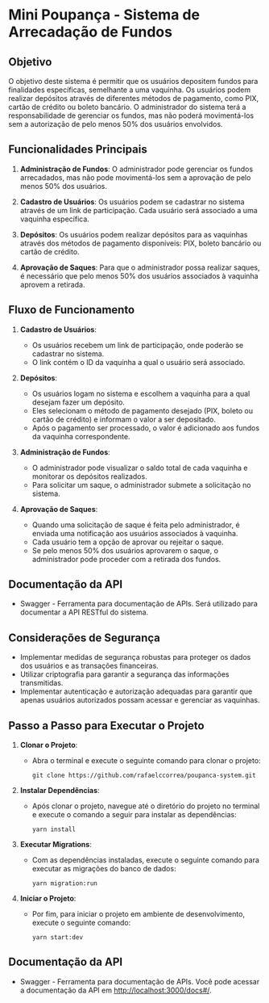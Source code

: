 # Mini Poupança - Sistema de Arrecadação de Fundos

## Objetivo
O objetivo deste sistema é permitir que os usuários depositem fundos para finalidades específicas, semelhante a uma vaquinha. Os usuários podem realizar depósitos através de diferentes métodos de pagamento, como PIX, cartão de crédito ou boleto bancário. O administrador do sistema terá a responsabilidade de gerenciar os fundos, mas não poderá movimentá-los sem a autorização de pelo menos 50% dos usuários envolvidos.

## Funcionalidades Principais
1. **Administração de Fundos**: O administrador pode gerenciar os fundos arrecadados, mas não pode movimentá-los sem a aprovação de pelo menos 50% dos usuários.

2. **Cadastro de Usuários**: Os usuários podem se cadastrar no sistema através de um link de participação. Cada usuário será associado a uma vaquinha específica.

3. **Depósitos**: Os usuários podem realizar depósitos para as vaquinhas através dos métodos de pagamento disponíveis: PIX, boleto bancário ou cartão de crédito.

4. **Aprovação de Saques**: Para que o administrador possa realizar saques, é necessário que pelo menos 50% dos usuários associados à vaquinha aprovem a retirada.

## Fluxo de Funcionamento
1. **Cadastro de Usuários**:
   - Os usuários recebem um link de participação, onde poderão se cadastrar no sistema.
   - O link contém o ID da vaquinha a qual o usuário será associado.

2. **Depósitos**:
   - Os usuários logam no sistema e escolhem a vaquinha para a qual desejam fazer um depósito.
   - Eles selecionam o método de pagamento desejado (PIX, boleto ou cartão de crédito) e informam o valor a ser depositado.
   - Após o pagamento ser processado, o valor é adicionado aos fundos da vaquinha correspondente.

3. **Administração de Fundos**:
   - O administrador pode visualizar o saldo total de cada vaquinha e monitorar os depósitos realizados.
   - Para solicitar um saque, o administrador submete a solicitação no sistema.

4. **Aprovação de Saques**:
   - Quando uma solicitação de saque é feita pelo administrador, é enviada uma notificação aos usuários associados à vaquinha.
   - Cada usuário tem a opção de aprovar ou rejeitar o saque.
   - Se pelo menos 50% dos usuários aprovarem o saque, o administrador pode proceder com a retirada dos fundos.

## Documentação da API
- Swagger - Ferramenta para documentação de APIs. Será utilizado para documentar a API RESTful do sistema.

## Considerações de Segurança
- Implementar medidas de segurança robustas para proteger os dados dos usuários e as transações financeiras.
- Utilizar criptografia para garantir a segurança das informações transmitidas.
- Implementar autenticação e autorização adequadas para garantir que apenas usuários autorizados possam acessar e gerenciar as vaquinhas.

## Passo a Passo para Executar o Projeto

1. **Clonar o Projeto**: 
   - Abra o terminal e execute o seguinte comando para clonar o projeto:
     ```
     git clone https://github.com/rafaelccorrea/poupanca-system.git
     ```

2. **Instalar Dependências**:
   - Após clonar o projeto, navegue até o diretório do projeto no terminal e execute o comando a seguir para instalar as dependências:
     ```
     yarn install
     ```

3. **Executar Migrations**:
   - Com as dependências instaladas, execute o seguinte comando para executar as migrações do banco de dados:
     ```
     yarn migration:run
     ```

4. **Iniciar o Projeto**:
   - Por fim, para iniciar o projeto em ambiente de desenvolvimento, execute o seguinte comando:
     ```
     yarn start:dev
     ```

## Documentação da API
- Swagger - Ferramenta para documentação de APIs. Você pode acessar a documentação da API em [http://localhost:3000/docs#/](http://localhost:3000/docs#/).

